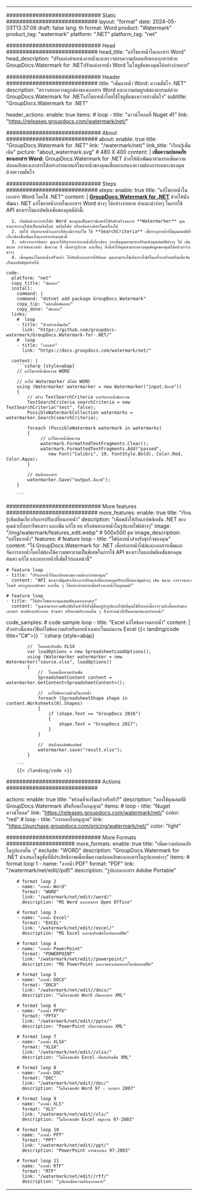 
---
############################# Static ############################
layout: "format"
date:  2024-05-03T13:37:06
draft: false
lang: th
format: Word
product: "Watermark"
product_tag: "watermark"
platform: ".NET"
platform_tag: "net"

############################# Head ############################
head_title: "แก้ไขลายน้ำในเอกสาร Word"
head_description: "ปรับแต่งตำแหน่งลายน้ำและตรวจสอบความปลอดภัยของเอกสารด้วย GroupDocs.Watermark for .NETปรับแต่งลายน้ำ Word ในโซลูชันของคุณได้อย่างง่ายดาย"

############################# Header ############################
title: "เพิ่มลายน้ำ Word: ความมั่นใจ .NET" 
description: "ตรวจสอบความถูกต้องของเอกสาร Word และความสมบูรณ์ของแบรนด์ด้วย GroupDocs.Watermark for .NETแก้ไขลายน้ำโดยใช้โซลูชันของเราอย่างมั่นใจ"
subtitle: "GroupDocs.Watermark for .NET" 

header_actions:
  enable: true
  items:
    #  loop
    - title: "ดาวน์โหลดที่ Nuget ฟรี"
      link: "https://releases.groupdocs.com/watermark/net/"
      
############################# About ############################
about:
    enable: true
    title: "GroupDocs.Watermark for .NET"
    link: "/watermark/net/"
    link_title: "เรียนรู้เพิ่มเติม"
    picture: "about_watermark.svg" # 480 X 400
    content: |
       **เพิ่มความปลอดภัยของเอกสาร Word:** GroupDocs.Watermark for .NET ช่วยให้นักพัฒนาสามารถเพิ่มความปลอดภัยของเอกสารได้อย่างง่ายดายแก้ไขลายน้ำของคุณเพื่อตอบสนองความต้องการเฉพาะของคุณด้วยความมั่นใจ

############################# Steps ############################
steps:
    enable: true
    title: "แก้ไขลายน้ำในเอกสาร Word โดยใช้ .NET"
    content: |
      **[GroupDocs.Watermark for .NET](https://products.groupdocs.com/watermark/net/)** ช่วยให้นักพัฒนา .NET แก้ไขลายน้ำภายในเอกสาร Word ต่างๆ ได้อย่างง่ายดาย คำแนะนำง่ายๆ ในการใช้ API ของเราในแอปพลิเคชันของคุณมีดังนี้:
      
      1. เริ่มต้นด้วยการส่งไฟล์ Word ของคุณเป็นพารามิเตอร์ไปยังตัวสร้างคลาส **Watermarker** คุณสามารถระบุไฟล์เป็นสตรีมไบต์ สตรีมไฟล์ หรือเส้นทางดิสก์ในเครื่องได้
      2. ถัดไป ค้นหาลายน้ำเฉพาะที่ต้องมีการแก้ไข ใช้ **SearchCriteria** เพื่อระบุลายน้ำที่มีคุณสมบัติที่เกี่ยวข้องซึ่งเพิ่มลงในเอกสารก่อนหน้านี้
      3. หลังจากการค้นหา คุณจะได้รับรายการลายน้ำที่เกี่ยวข้อง จากนั้นคุณสามารถปรับแต่งคุณสมบัติต่างๆ ได้ เช่น ขนาด การจัดแนวหน้า ข้อความ สี เนื้อหารูปภาพ และอื่นๆ สิ่งนี้ทำให้คุณสามารถควบคุมข้อมูลของคุณได้อย่างกว้างขวาง
      4. เมื่อคุณแก้ไขลายน้ำเสร็จแล้ว ให้บันทึกเอกสารที่อัปเดต คุณสามารถใช้เส้นทางไฟล์ในเครื่องหรือสตรีมเพื่อจัดเก็บผลลัพธ์สุดท้ายได้
   
    code:
      platform: "net"
      copy_title: "คัดลอก"
      install:
        command: |
        command: "dotnet add package GroupDocs.Watermark"
        copy_tip: "คลิกเพื่อคัดลอก"
        copy_done: "คัดลอก"
      links:
        #  loop
        - title: "ตัวอย่างเพิ่มเติม"
          link: "https://github.com/groupdocs-watermark/GroupDocs.Watermark-for-.NET/"
        #  loop
        - title: "เอกสาร"
          link: "https://docs.groupdocs.com/watermark/net/"
          
      content: |
        ```csharp {style=abap}
        // แก้ไขลายน้ำข้อความ WORD

        // ทำให้ Watermarker มีไฟล์ WORD
        using (Watermarker watermarker = new Watermarker("input.ด็อกซ์"))
        {
            // สร้าง TextSearchCriteria และรับลายน้ำข้อความ
            TextSearchCriteria searchCriteria = new TextSearchCriteria("test", false);
            PossibleWatermarkCollection watermarks = watermarker.Search(searchCriteria);

            foreach (PossibleWatermark watermark in watermarks)
            {
                 // แก้ไขลายน้ำข้อความ
                 watermark.FormattedTextFragments.Clear();
                 watermark.FormattedTextFragments.Add("passed", 
                    new Font("Calibri", 19, FontStyle.Bold), Color.Red, Color.Aqua);
            }

            // บันทึกเอกสาร
            watermarker.Save("output.ด็อกซ์");
        }
        
        ```            

############################# More features ############################
more_features:
  enable: true
  title: "เรียนรู้เพิ่มเติมเกี่ยวกับการปรับเปลี่ยนลายน้ำ"
  description: "เพิ่มพลังให้กับแอปพลิเคชัน .NET ของคุณด้วยไลบรารีของเรา และเพิ่ม แก้ไข ลบ หรือค้นหาลายน้ำในรูปแบบไฟล์ต่างๆ"
  image: "/img/watermark/features_edit.webp" # 500x500 px
  image_description: "แก้ไขลายน้ำ"
  features:
    # feature loop
    - title: "ไฟล์ลายน้ำสำหรับธุรกิจของคุณ"
      content: "ใช้ GroupDocs.Watermark for .NET เพื่อทำลายน้ำไฟล์และเอกสารเพิ่มและจัดการลายน้ำโดยไม่ต้องใช้ความพยายามเป็นพิเศษในการใช้ API ของเราในแอปพลิเคชันของคุณค้นหา แก้ไข และลบลายน้ำที่เพิ่มไว้ก่อนหน้านี้"

    # feature loop
    - title: "ปรับลายน้ำให้ละเอียดตามความต้องการของคุณ"
      content: "API ของเรามีชุดตัวเลือกการปรับแต่งที่ครอบคลุมปรับเปลี่ยนแง่มุมต่างๆ เช่น ขนาด การวางแนวโทนสี ตระกูลแบบอักษร และอื่น ๆ ได้อย่างง่ายดายเพื่อสร้างลายน้ำในอุดมคติ"

    # feature loop
    - title: "ใช้ประโยชน์จากคุณสมบัติเฉพาะเอกสาร"
      content: "คุณสามารถรวมฟังก์ชันในตัวได้ทั้งนี้ขึ้นอยู่กับรูปแบบไฟล์ที่คุณใช้สิ่งเหล่านี้อาจรวมถึงพื้นหลังของเอกสาร คำอธิบายประกอบ ส่วนหัว หรือองค์ประกอบอื่น ๆ ที่จะทำหน้าที่เป็นคอนเทนเนอร์ลายน้ำ"
      
  code_samples:
    # code sample loop
    - title: "Excel แก้ไขข้อความลายน้ำ"
      content: |
        ตัวอย่างนี้แสดงวิธีแก้ไขข้อความสำหรับลายน้ำเฉพาะในแผ่นงาน Excel
        {{< landing/code title="C#">}}
        ```csharp {style=abap}
        
            //  โหลดสเปรดชีต XLSX
            var loadOptions = new SpreadsheetLoadOptions();
            using (Watermarker watermarker = new Watermarker("source.xlsx", loadOptions))
            {
                //  โหลดเนื้อหาสเปรดชีต
                SpreadsheetContent content = watermarker.GetContent<SpreadsheetContent>();

                //  แก้ไขข้อความด้านในลายน้ำ
                foreach (SpreadsheetShape shape in content.Worksheets[0].Shapes)
                {
                    if (shape.Text == "GroupDocs 2016")
                    {
                        shape.Text = "GroupDocs 2017";
                    }
                }

                //  บันทึกผลลัพธ์ผลลัพธ์
                watermarker.save("result.xlsx");
            }

        ```
        {{< /landing/code >}}


############################# Actions ############################

actions:
  enable: true
  title: "พร้อมที่จะเริ่มแล้วหรือยัง?"
  description: "ลองใช้คุณสมบัติ GroupDocs.Watermark ฟรีหรือขอใบอนุญาต"
  items:
    #  loop
    - title: "Nuget ดาวน์โหลด"
      link: "https://releases.groupdocs.com/watermark/net/"
      color: "red"
        #  loop
    - title: "การออกใบอนุญาต"
      link: "https://purchase.groupdocs.com/pricing/watermark/net/"
      color: "light"


############################# More Formats #####################
more_formats:
    enable: true
    title: "เพิ่มความปลอดภัยในรูปแบบอื่น ๆ"
    exclude: "WORD"
    description: "GroupDocs.Watermark for .NET นำเสนอโซลูชันที่มีประสิทธิภาพเพื่อเพิ่มความปลอดภัยของเอกสารในรูปแบบต่างๆ"
    items: 
        # format loop 1
        - name: "ลายน้ำ PDF"
          format: "PDF"
          link: "/watermark/net/edit//pdf/"
          description: "รูปแบบเอกสาร Adobe Portable"

        # format loop 2
        - name: "ลายน้ำ Word"
          format: "WORD"
          link: "/watermark/net/edit//word/"
          description: "MS Word และเอกสาร Open Office"
          
        # format loop 3
        - name: "ลายน้ำ Excel"
          format: "EXCEL"
          link: "/watermark/net/edit//excel/"
          description: "MS Excel และสเปรดชีตโอเพ่นออฟฟิศ"

        # format loop 4
        - name: "ลายน้ำ PowerPoint"
          format: "POWERPOINT"
          link: "/watermark/net/edit//powerpoint/"
          description: "MS PowerPoint และงานนำเสนอแบบโอเพ่นออฟฟิศ"

        # format loop 5
        - name: "ลายน้ำ DOCX"
          format: "DOCX"
          link: "/watermark/net/edit//docx/"
          description: "ไมโครซอฟท์ Word เปิดเอกสาร XML"
          
        # format loop 6
        - name: "ลายน้ำ PPTX"
          format: "PPTX"
          link: "/watermark/net/edit//pptx/"
          description: "PowerPoint เปิดการนำเสนอ XML"
          
        # format loop 7
        - name: "ลายน้ำ XLSX"
          format: "XLSX"
          link: "/watermark/net/edit//xlsx/"
          description: "ไมโครซอฟท์ Excel เปิดสเปรดชีต XML"

        # format loop 8
        - name: "ลายน้ำ DOC"
          format: "DOC"
          link: "/watermark/net/edit//doc/"
          description: "ไมโครซอฟท์ Word 97 - เอกสาร 2007"

        # format loop 9
        - name: "ลายน้ำ XLS"
          format: "XLS"
          link: "/watermark/net/edit//xls/"
          description: "ไมโครซอฟท์ Excel สมุดงาน 97-2003"

        # format loop 10
        - name: "ลายน้ำ PPT"
          format: "PPT"
          link: "/watermark/net/edit//ppt/"
          description: "PowerPoint การนำเสนอ 97-2003"

        # format loop 11
        - name: "ลายน้ำ RTF"
          format: "RTF"
          link: "/watermark/net/edit//rtf/"
          description: "รูปแบบข้อความที่หลากหลาย"

---